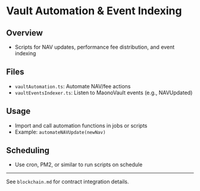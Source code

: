 # Vault Automation & Event Indexing

## Overview
- Scripts for NAV updates, performance fee distribution, and event indexing

## Files
- `vaultAutomation.ts`: Automate NAV/fee actions
- `vaultEventsIndexer.ts`: Listen to MaonoVault events (e.g., NAVUpdated)

## Usage
- Import and call automation functions in jobs or scripts
- Example: `automateNAVUpdate(newNav)`

## Scheduling
- Use cron, PM2, or similar to run scripts on schedule

---
See `blockchain.md` for contract integration details.
